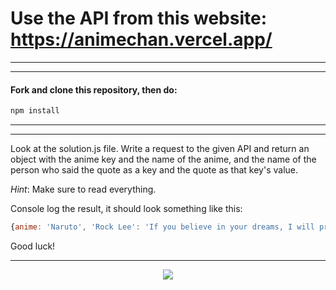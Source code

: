 # Use the API from this website: https://animechan.vercel.app/
________________________________________
________________________________________
#### Fork and clone this repository, then do:

```javascript
npm install
```
________________________________________
________________________________________

Look at the solution.js file. Write a request to the given API and return an object with the anime key and the name of the anime, and the name of the person who said the quote as a key and the quote as that key's value.

_Hint_: Make sure to read everything.


Console log the result, it should look something like this:

```javascript 
{anime: 'Naruto', 'Rock Lee': 'If you believe in your dreams, I will prove to you, that you can achieve your dreams just by working hard.'}
```

Good luck!
________________________________________

<p align="center">
  <img src="https://placebear.com/202/203" />
</p>